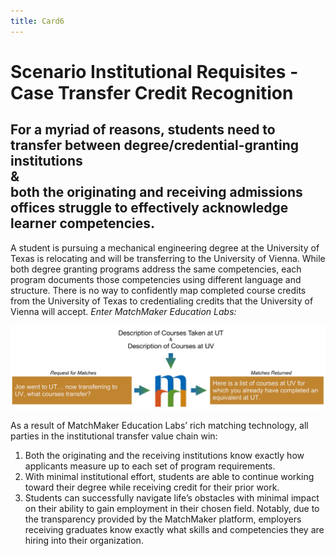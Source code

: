 ```yaml
---
title: Card6
---
```

# Scenario Institutional Requisites - Case Transfer Credit Recognition

## For a myriad of reasons, students need to transfer between degree/credential-granting institutions<br/>&<br/>both the originating and receiving admissions offices struggle to effectively acknowledge learner competencies.  

A student is pursuing a mechanical engineering degree at the University of Texas is relocating and will be transferring to the University of Vienna. While both degree granting programs address the same competencies, each program documents those competencies using different language and structure. There is no way to confidently map completed course credits from the University of Texas to credentialing credits that the University of Vienna will accept. *Enter MatchMaker Education Labs:*

![MatchMaker University Transfer Diagram](/mmassets/Uni-Transfer.svg)

As a result of MatchMaker Education Labs’ rich matching technology, all parties in the institutional transfer value chain win:

1. Both the originating and the receiving institutions know exactly how applicants measure up to each set of program requirements.
2. With minimal institutional effort, students are able to continue working toward their degree while receiving credit for their prior work.
3. Students can successfully navigate life’s obstacles with minimal impact on their ability to gain employment in their chosen field.  Notably, due to the transparency provided by the MatchMaker platform, employers receiving graduates know exactly what skills and competencies they are hiring into their organization.


